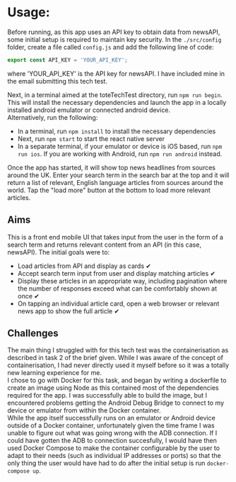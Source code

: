 # Usage:

Before running, as this app uses an API key to obtain data from newsAPI, some initial setup is required to maintain key security. In the `./src/config` folder, create a file called `config.js` and add the following line of code:

```js
export const API_KEY = 'YOUR_API_KEY';
```

where 'YOUR_API_KEY' is the API key for newsAPI. I have included mine in the email submitting this tech test.

Next, in a terminal aimed at the toteTechTest directory, run `npm run begin`. This will install the necessary dependencies and launch the app in a locally installed android emulator or connected android device.  
Alternatively, run the following:

- In a terminal, run `npm install` to install the necessary dependencies
- Next, run `npm start` to start the react native server
- In a separate terminal, if your emulator or device is iOS based, run `npm run ios`. If you are working with Android, run `npm run android` instead.

Once the app has started, it will show top news headlines from sources around the UK. Enter your search term in the search bar at the top and it will return a list of relevant, English language articles from sources around the world. Tap the "load more" button at the bottom to load more relevant articles.

## Aims

This is a front end mobile UI that takes input from the user in the form of a search term and returns relevant content from an API (in this case, newsAPI). The initial goals were to:

- Load articles from API and display as cards ✔
- Accept search term input from user and display matching articles ✔
- Display these articles in an appropriate way, including pagination where the number of responses exceed what can be comfortably shown at once ✔
- On tapping an individual article card, open a web browser or relevant news app to show the full article ✔

## Challenges

The main thing I struggled with for this tech test was the containerisation as described in task 2 of the brief given. While I was aware of the concept of containerisation, I had never directly used it myself before so it was a totally new learning experience for me.  
I chose to go with Docker for this task, and began by writing a dockerfile to create an image using Node as this contained most of the dependencies required for the app. I was successfully able to build the image, but I encountered problems getting the Android Debug Bridge to connect to my device or emulator from within the Docker container.  
While the app itself successfully runs on an emulator or Android device outside of a Docker container, unfortunately given the time frame I was unable to figure out what was going wrong with the ADB connection.
If I could have gotten the ADB to connection succesfully, I would have then used Docker Compose to make the container configurable by the user to adapt to their needs (such as individual IP addresses or ports) so that the only thing the user would have had to do after the initial setup is run `docker-compose up`.
